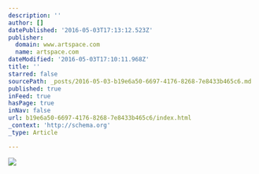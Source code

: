 ```yaml
---
description: ''
author: []
datePublished: '2016-05-03T17:13:12.523Z'
publisher:
  domain: www.artspace.com
  name: artspace.com
dateModified: '2016-05-03T17:10:11.968Z'
title: ''
starred: false
sourcePath: _posts/2016-05-03-b19e6a50-6697-4176-8268-7e8433b465c6.md
published: true
inFeed: true
hasPage: true
inNav: false
url: b19e6a50-6697-4176-8268-7e8433b465c6/index.html
_context: 'http://schema.org'
_type: Article

---
```

![](http://d5wt70d4gnm1t.cloudfront.net/media/a-s/artworks/duke-riley/11234-284412633848/duke-riley-the-scuttling-of-the-ss-gay-800x800.jpg)